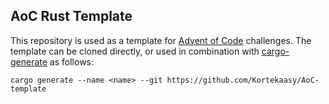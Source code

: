 ## AoC Rust Template
This repository is used as a template for [Advent of Code](https://adventofcode.com) challenges. The template can be cloned directly, or used in combination with [cargo-generate](https://crates.io/crates/cargo-generate) as follows:

`cargo generate --name <name> --git https://github.com/Kortekaasy/AoC-template`